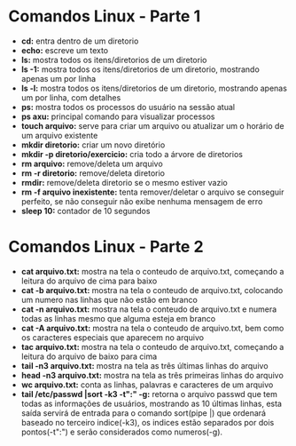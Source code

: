 # Comandos Linux - Parte 1

- **cd:** entra dentro de um diretorio
- **echo:** escreve um texto
- **ls:** mostra todos os itens/diretorios de um diretorio
- **ls -1:** mostra todos os itens/diretorios de um diretorio, mostrando apenas um por linha
- **ls -l:** mostra todos os itens/diretorios de um diretorio, mostrando apenas um por linha, com detalhes
- **ps:** mostra todos os processos do usuário na sessão atual
- **ps axu:** principal comando para visualizar processos
- **touch arquivo:** serve para criar um arquivo ou atualizar um o horário de um arquivo existente
- **mkdir diretorio:** criar um novo diretório
- **mkdir -p diretorio/exercicio:** cria todo a árvore de diretorios
- **rm arquivo:** remove/deleta um arquivo
- **rm -r diretorio:** remove/deleta diretorio
- **rmdir:** remove/deleta diretorio se o mesmo estiver vazio
- **rm -f arquivo inexistente:** tenta remover/deletar o arquivo se conseguir perfeito, se não conseguir não exibe nenhuma mensagem de erro
- **sleep 10:** contador de 10 segundos

# Comandos Linux - Parte 2

- **cat arquivo.txt:** mostra na tela o conteudo de arquivo.txt, começando a leitura do arquivo de cima para baixo
- **cat -b arquivo.txt:** mostra na tela o conteudo de arquivo.txt, colocando um numero nas linhas que não estão em branco
- **cat -n arquivo.txt:** mostra na tela o conteudo de arquivo.txt e numera todas as linhas mesmo que alguma esteja em branco
- **cat -A arquivo.txt:** mostra na tela o conteudo de arquivo.txt, bem como os caracteres especiais que aparecem no arquivo
- **tac arquivo.txt:** mostra na tela o conteudo de arquivo.txt, começando a leitura do arquivo de baixo para cima
- **tail -n3 arquivo.txt:** mostra na tela as três últimas linhas do arquivo
- **head -n3 arquivo.txt:** mostra na tela as três primeiras linhas do arquivo
- **wc arquivo.txt:** conta as linhas, palavras e caracteres de um arquivo
- **tail /etc/passwd |sort -k3 -t":" -g:** retorna o arquivo passwd que tem todas as informações de usuários, mostrando as 10 últimas linhas, esta saída servirá de entrada para o comando sort(pipe |) que ordenará baseado no terceiro indice(-k3), os indices estão separados por dois pontos(-t":") e serão considerados como numeros(-g). 